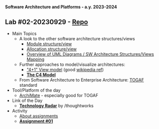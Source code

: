 #### Software Architecture and Platforms - a.y. 2023-2024

## Lab #02-20230929 - [Repo](https://github.com/pslab-unibo/sap-2023-2024.git) 

- Main Topics
	- A look to the other software architecture structures/views
		- [Module structure/view](https://docs.google.com/document/d/1PsAoQMv4trzfSIwfQmKCBJkJ0bUiqaQHKGTzyMkWDuM/edit?usp=sharing)
		- [Allocation structure/view](https://docs.google.com/document/d/1yAUIURKJQyFNUQMwaxCG196h9Zj9wChyWsmCsVUITec/edit?usp=sharing)   
		- [Overview of UML Diagrams / SW Architecture Structures/Views Mapping
](https://docs.google.com/document/d/1jMrBDthHbVp2ngmdCZfxooe76mnV3En7efdcZV33w54/edit?usp=sharing) 
	- Further approaches to model/visualize architectures:
		- ["4+1" View model](https://arxiv.org/ftp/arxiv/papers/2006/2006.04975.pdf) (good [wikipedia ref](https://en.wikipedia.org/wiki/4%2B1_architectural_view_model))
		- **[The C4 Model](https://c4model.com/)**  
	- From Software Architecture to Enterprise Architecture: [TOGAF](https://www.opengroup.org/togaf) standard	
- Tool/Platform of the day
	- [ArchiMate](https://www.archimatetool.com/) - especially good for TOGAF
- Link of the Day
	- **[Technology Radar](https://www.thoughtworks.com/radar)** by /thoughtworks  
- Activity
	- [About assignments](https://github.com/pslab-unibo/sap-2023-2024/blob/master/Assignments/Assignment-desc.md) 
	- [**Assignment #01**](https://github.com/pslab-unibo/sap-2023-2024/blob/master/Assignments/Assignment-1-20230929.md)

 
	
	
	
		
		
		
		
